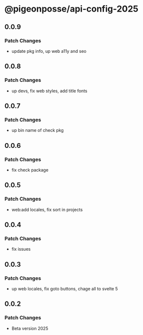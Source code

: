 # @pigeonposse/api-config-2025

## 0.0.9

### Patch Changes

- update pkg info, up web a11y and seo

## 0.0.8

### Patch Changes

- up devs, fix web styles, add title fonts

## 0.0.7

### Patch Changes

- up bin name of check pkg

## 0.0.6

### Patch Changes

- fix check package

## 0.0.5

### Patch Changes

- web:add locales, fix sort in projects

## 0.0.4

### Patch Changes

- fix issues

## 0.0.3

### Patch Changes

- up web locales, fix goto buttons, chage all to svelte 5

## 0.0.2

### Patch Changes

- Beta version 2025
